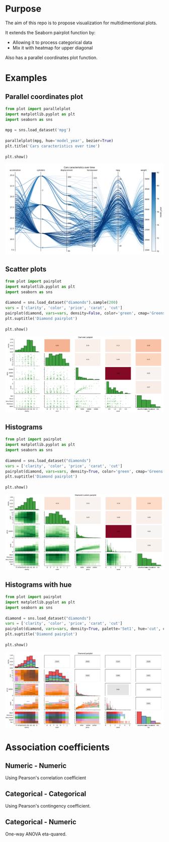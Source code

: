 # Purpose
The aim of this repo is to propose visualization for multidimentional plots.

It extends the Seaborn pairplot function by:
- Allowing it to process categorical data
- Mix it with heatmap for upper diagonal

Also has a parallel coordinates plot function.

# Examples

## Parallel coordinates plot
```Python
from plot import parallelplot
import matplotlib.pyplot as plt
import seaborn as sns

mpg = sns.load_dataset('mpg')

parallelplot(mpg, hue='model_year', bezier=True)
plt.title('Cars caracteristics over time')

plt.show()
```
![alt text](https://github.com/IlyesBB/custom_plot/blob/master/screenshots/parallelplot.png?raw=true)

## Scatter plots
```Python
from plot import pairplot
import matplotlib.pyplot as plt
import seaborn as sns

diamond = sns.load_dataset("diamonds").sample(200)
vars = ['clarity', 'color', 'price', 'carat', 'cut']
pairplot(diamond, vars=vars, density=False, color='green', cmap='Greens')
plt.suptitle('Diamond pairplot')

plt.show()
```
![alt text](https://github.com/IlyesBB/custom_plot/blob/master/screenshots/density_false.png?raw=true)

## Histograms
```Python
from plot import pairplot
import matplotlib.pyplot as plt
import seaborn as sns

diamond = sns.load_dataset("diamonds")
vars = ['clarity', 'color', 'price', 'carat', 'cut']
pairplot(diamond, vars=vars, density=True, color='green', cmap='Greens')
plt.suptitle('Diamond pairplot')

plt.show()
```
![alt text](https://github.com/IlyesBB/custom_plot/blob/master/screenshots/density_true.png?raw=true)

## Histograms with hue
```Python
from plot import pairplot
import matplotlib.pyplot as plt
import seaborn as sns

diamond = sns.load_dataset("diamonds")
vars = ['clarity', 'color', 'price', 'carat', 'cut']
pairplot(diamond, vars=vars, density=True, palette='Set1', hue='cut', color='gray')
plt.suptitle('Diamond pairplot')

plt.show()
```
![alt text](https://github.com/IlyesBB/custom_plot/blob/master/screenshots/density_true_hue.png?raw=true)


# Association coefficients
## Numeric - Numeric
Using Pearson's correlation coefficient

## Categorical - Categorical
Using Pearson's contingency coefficient.

## Categorical - Numeric
One-way ANOVA eta-quared.
